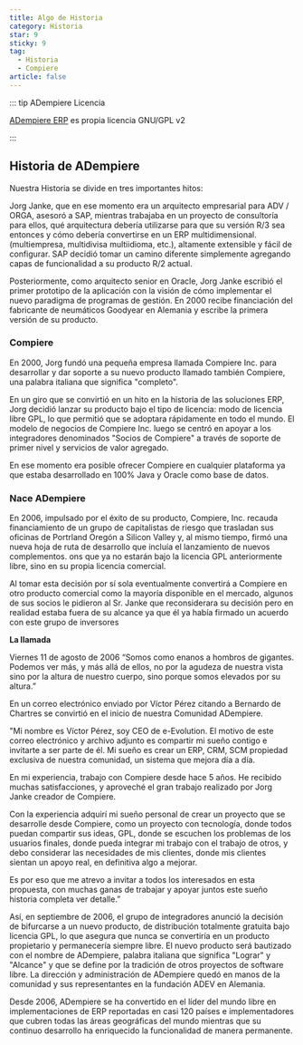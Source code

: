 ```yaml
---
title: Algo de Historia
category: Historia
star: 9
sticky: 9
tag:
  - Historia
  - Compiere
article: false
---
```


::: tip ADempiere Licencia

[ADempiere ERP](http://adempiere.net/) es propia licencia GNU/GPL v2

:::

## Historia de ADempiere

Nuestra Historia se divide en tres importantes hitos:


Jorg Janke, que en ese momento era un arquitecto empresarial para ADV / ORGA, asesoró a SAP, mientras trabajaba en un proyecto de consultoría para ellos, qué arquitectura debería utilizarse para que su versión R/3 sea entonces y cómo debería convertirse en un ERP multidimensional. (multiempresa, multidivisa multiidioma, etc.), altamente extensible y fácil de configurar. SAP decidió tomar un camino diferente simplemente agregando capas de funcionalidad a su producto R/2 actual.

Posteriormente, como arquitecto senior en Oracle, Jorg Janke escribió el primer prototipo de la aplicación con la visión de cómo implementar el nuevo paradigma de programas de gestión. En 2000 recibe financiación del fabricante de neumáticos Goodyear en Alemania y escribe la primera versión de su producto.

### Compiere

En 2000, Jorg fundó una pequeña empresa llamada Compiere Inc. para desarrollar y dar soporte a su nuevo producto llamado también Compiere, una palabra italiana que significa "completo".

En un giro que se convirtió en un hito en la historia de las soluciones ERP, Jorg decidió lanzar su producto bajo el tipo de licencia: modo de licencia libre GPL, lo que permitió que se adoptara rápidamente en todo el mundo. El modelo de negocios de Compiere Inc. luego se centró en apoyar a los integradores denominados "Socios de Compiere" a través de soporte de primer nivel y servicios de valor agregado.

En ese momento era posible ofrecer Compiere en cualquier plataforma ya que estaba desarrollado en 100% Java y Oracle como base de datos.

### Nace ADempiere

En 2006, impulsado por el éxito de su producto, Compiere, Inc. recauda financiamiento de un grupo de capitalistas de riesgo que trasladan sus oficinas de Portrland Oregón a Silicon Valley y, al mismo tiempo, firmó una nueva hoja de ruta de desarrollo que incluía el lanzamiento de nuevos complementos. ons que ya no estarán bajo la licencia GPL anteriormente libre, sino en su propia licencia comercial.

Al tomar esta decisión por sí sola eventualmente convertirá a Compiere en otro producto comercial como la mayoría disponible en el mercado, algunos de sus socios le pidieron al Sr. Janke que reconsiderara su decisión pero en realidad estaba fuera de su alcance ya que él ya había firmado un acuerdo con este grupo de inversores

**La llamada**

Viernes 11 de agosto de 2006 “Somos como enanos a hombros de gigantes. Podemos ver más, y más allá de ellos, no por la agudeza de nuestra vista sino por la altura de nuestro cuerpo, sino porque somos elevados por su altura.”

En un correo electrónico enviado por Víctor Pérez citando a Bernardo de Chartres se convirtió en el inicio de nuestra Comunidad ADempiere.

"Mi nombre es Víctor Pérez, soy CEO de e-Evolution. El motivo de este correo electrónico y archivo adjunto es compartir mi sueño contigo e invitarte a ser parte de él. Mi sueño es crear un ERP, CRM, SCM propiedad exclusiva de nuestra comunidad, un sistema que mejora día a día.

En mi experiencia, trabajo con Compiere desde hace 5 años. He recibido muchas satisfacciones, y aproveché el gran trabajo realizado por Jorg Janke creador de Compiere.

Con la experiencia adquirí mi sueño personal de crear un proyecto que se desarrolle desde Compiere, como un proyecto con tecnología, donde todos puedan compartir sus ideas, GPL, donde se escuchen los problemas de los usuarios finales, donde pueda integrar mi trabajo con el trabajo de otros, y debo considerar las necesidades de mis clientes, donde mis clientes sientan un apoyo real, en definitiva algo a mejorar.

Es por eso que me atrevo a invitar a todos los interesados ​​en esta propuesta, con muchas ganas de trabajar y apoyar juntos este sueño historia completa ver detalle.”

Así, en septiembre de 2006, el grupo de integradores anunció la decisión de bifurcarse a un nuevo producto, de distribución totalmente gratuita bajo licencia GPL, lo que asegura que nunca se convertiría en un producto propietario y permanecería siempre libre. El nuevo producto será bautizado con el nombre de ADempiere, palabra italiana que significa "Lograr" y "Alcance" y que se define por la tradición de otros proyectos de software libre. La dirección y administración de ADempiere quedó en manos de la comunidad y sus representantes en la fundación ADEV en Alemania.

Desde 2006, ADempiere se ha convertido en el líder del mundo libre en implementaciones de ERP reportadas en casi 120 países e implementadores que cubren todas las áreas geográficas del mundo mientras que su continuo desarrollo ha enriquecido la funcionalidad de manera permanente.
